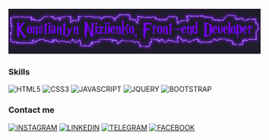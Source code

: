 ![Header](https://github.com/Masqueraad/Masqueraad/blob/main/assets/new-img.gif)

### Skills

![HTML5](https://img.shields.io/badge/-<HTML5>-090909?style=for-the-badge&logo=HTML5)
![CSS3](https://img.shields.io/badge/-CSS3-090909?style=for-the-badge&logo=CSS3)
![JAVASCRIPT](https://img.shields.io/badge/-JAVASRIPT-090909?style=for-the-badge&logo=JAVASCRIPT)
![JQUERY](https://img.shields.io/badge/-JQUERY-090909?style=for-the-badge&logo=JQUERY)
![BOOTSTRAP](https://img.shields.io/badge/-BOOTSTRAP-090909?style=for-the-badge&logo=BOOTSTRAP)

### Contact me

[![iNSTAGRAM](https://img.shields.io/badge/-INSTAGRAM-090909?style=for-the-badge&logo=INSTAGRAM)](https://www.instagram.com/konstiantynniziienko/)
[![LINKEDIN](https://img.shields.io/badge/-LINKEDIN-090909?style=for-the-badge&logo=LINKEDIN)](https://www.linkedin.com/in/konstiantyn-niziienko-a624bb202/)
[![TELEGRAM](https://img.shields.io/badge/-TELEGRAM-090909?style=for-the-badge&logo=TELEGRAM)](https://t.me/masqueraad)
[![FACEBOOK](https://img.shields.io/badge/-FACEBOOK-090909?style=for-the-badge&logo=FACEBOOK)](https://www.facebook.com/profile.php?id=100006449645177)
